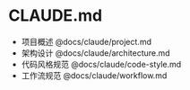 # CLAUDE.md

- 项目概述 @docs/claude/project.md
- 架构设计 @docs/claude/architecture.md
- 代码风格规范 @docs/claude/code-style.md
- 工作流规范 @docs/claude/workflow.md
